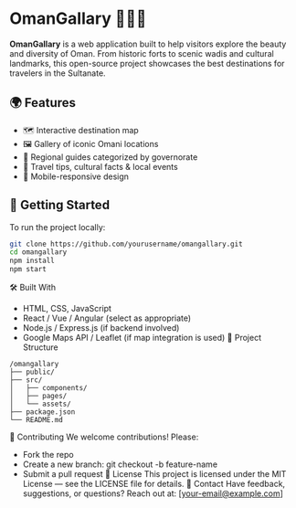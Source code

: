 # OmanGallary 🌄🇴🇲

**OmanGallary** is a web application built to help visitors explore the beauty and diversity of Oman. From historic forts to scenic wadis and cultural landmarks, this open-source project showcases the best destinations for travelers in the Sultanate.

## 🌍 Features

- 🗺️ Interactive destination map
- 🖼️ Gallery of iconic Omani locations
- 📍 Regional guides categorized by governorate
- 📅 Travel tips, cultural facts & local events
- 📱 Mobile-responsive design

## 🚀 Getting Started

To run the project locally:

```bash
git clone https://github.com/yourusername/omangallary.git
cd omangallary
npm install
npm start
```


🛠️ Built With
- HTML, CSS, JavaScript
- React / Vue / Angular (select as appropriate)
- Node.js / Express.js (if backend involved)
- Google Maps API / Leaflet (if map integration is used)
📂 Project Structure
```
/omangallary
├── public/
├── src/
│   ├── components/
│   ├── pages/
│   └── assets/
├── package.json
└── README.md
```

🤝 Contributing
We welcome contributions! Please:
- Fork the repo
- Create a new branch: git checkout -b feature-name
- Submit a pull request
📣 License
This project is licensed under the MIT License — see the LICENSE file for details.
💬 Contact
Have feedback, suggestions, or questions? Reach out at: [your-email@example.com]

